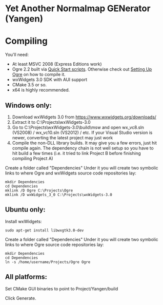 # Yet Another Normalmap GENerator (Yangen)

# Compiling

You'll need:

 * At least MSVC 2008 (Express Editions work)
 * Ogre 2.2 built via [Quick Start scripts](https://bintray.com/darksylinc/ogre-next/download_file?file_path=build_ogre_scripts-master.7z). Otherwise check out [Setting Up Ogre](https://ogrecave.github.io/ogre-next/api/2.2/_setting_up_ogre.html) on how to compile it.
 * wxWidgets 3.0 SDK with AUI support
 * CMake 3.5 or so.
 * x64 is highly recommended.

## Windows only:
1. Download wxWidgets 3.0 from <https://www.wxwidgets.org/downloads/>
1. Extract it to C:\Projects\wxWidgets-3.0
1. Go to C:\Projects\wxWidgets-3.0\build\msw and open wx_vc8.sln (VS2008) / wx_vc10.sln (VS2012) / etc. If your Visual Studio version is newer, converting the latest project may just work
1. Compile the non-DLL library builds. It may give you a few errors, just hit compile again. The dependency chain is not well setup so you have to hit build a few times (i.e. it tried to link Project B before finishing compiling Project A)

Create a folder called "Dependencies"
Under it you will create two symbolic links to where Ogre and wxWidgets source code repositories lay:

    mkdir Dependencies
    cd Dependencies
    mklink /D Ogre C:\Projects\Ogre
    mklink /D wxWidgets_3_0 C:\Projects\wxWidgets-3.0


## Ubuntu only:
Install wxWidgets:

    sudo apt-get install libwxgtk3.0-dev

Create a folder called "Dependencies"
Under it you will create two symbolic links to where Ogre source code repositories lay:

    mkdir Dependencies
    cd Dependencies
    ln -s /home/username/Projects/Ogre Ogre


## All platforms:
Set CMake GUI binaries to point to Project/Yangen/build

Click Generate.